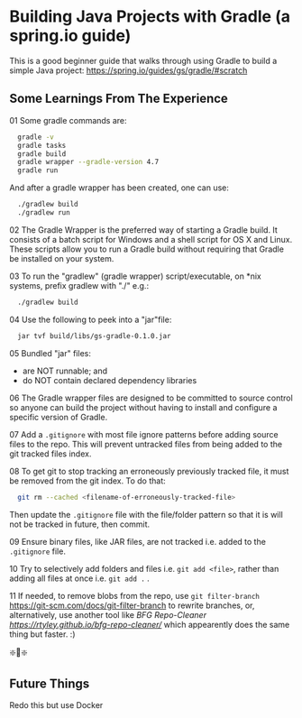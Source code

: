 # Building Java Projects with Gradle (a spring.io guide)

This is a good beginner guide that walks through using Gradle to build a simple Java project:
<https://spring.io/guides/gs/gradle/#scratch>

## Some Learnings From The Experience

01 Some gradle commands are:

  ``` bash
    gradle -v
    gradle tasks
    gradle build
    gradle wrapper --gradle-version 4.7
    gradle run
  ```

  And after a gradle wrapper has been created, one can use:

  ``` bash
    ./gradlew build
    ./gradlew run
  ```

02 The Gradle Wrapper is the preferred way of starting a Gradle build. It consists of a batch script for Windows and a shell script for OS X and Linux. These scripts allow you to run a Gradle build without requiring that Gradle be installed on your system.

03 To run the "gradlew" (gradle wrapper) script/executable, on *nix systems,  prefix gradlew with "./" e.g.:

  ``` bash
    ./gradlew build
  ```  

04 Use the following to peek into a "jar"file:

  ``` bash
    jar tvf build/libs/gs-gradle-0.1.0.jar
  ```

05 Bundled "jar" files:

- are NOT runnable; and
- do NOT contain declared dependency libraries

06 The Gradle wrapper files are designed to be committed to source control so anyone can build the project without having to install and configure a specific version of Gradle.

07 Add a `.gitignore` with most file ignore patterns before adding source files to the repo. This will prevent untracked files from being added to the git tracked files index.

08 To get git to stop tracking an erroneously previously tracked file, it must be removed from the git index. To do that:

  ``` bash
    git rm --cached <filename-of-erroneously-tracked-file>
  ```

  Then update the `.gitignore` file with the file/folder pattern so that it is will not be tracked in future, then commit.

09 Ensure binary files, like JAR files, are not tracked i.e. added to the `.gitignore` file.

10 Try to selectively add folders and files i.e. `git add <file>`, rather than adding all files at once i.e. `git add .` .

11 If needed, to remove blobs from the repo, use `git filter-branch` <https://git-scm.com/docs/git-filter-branch> to rewrite branches, or, alternatively, use another tool like *BFG Repo-Cleaner <https://rtyley.github.io/bfg-repo-cleaner/>* which appearently does the same thing but faster. :)

❇️🍰❇️

## Future Things

Redo this but use Docker
